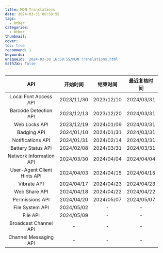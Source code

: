 ```yaml
---
title: MDN Translations
date: 2024-03-31 00:50:55
tags:
  - Other
categories:
  - Other
thumbnail:
cover:
toc: true
recommend: 1
keywords:
uniqueId: '2024-03-30 16:50:55/MDN Translations.html'
mathJax: false
---
```


|             API             |    开始时间    |    结束时间    |   最近复核时间   |
|:---------------------------:|:----------:|:----------:|:----------:|
|    Local Font Access API    | 2023/11/30 | 2023/12/10 | 2024/03/31 |
|    Barcode Detection API    | 2023/12/13 | 2023/12/20 | 2024/03/31 |
|        Web Locks API        | 2023/12/19 | 2024/01/09 | 2024/03/31 |
|         Badging API         | 2024/01/10 | 2024/01/31 | 2024/03/31 |
|      Notifications API      | 2024/01/31 | 2024/02/14 | 2024/03/31 |
|     Battery Status API      | 2024/02/08 | 2024/03/31 | 2024/03/31 |
|   Network Information API   | 2024/03/30 | 2024/04/04 | 2024/04/04 |
| User-Agent Client Hints API | 2024/04/03 | 2024/04/15 | 2024/04/15 |
|         Vibrate API         | 2024/04/17 | 2024/04/23 | 2024/04/23 |
|        Web Share API        | 2024/04/18 | 2024/04/22 | 2024/04/22 |
|       Permissions API       | 2024/04/20 | 2024/05/07 | 2024/05/07 |
|       File System API       | 2024/05/02 |     -      |     -      |
|          File API           | 2024/05/09 |     -      |     -      |
|    Broadcast Channel API    |     -      |     -      |     -      |
|    Channel Messaging API    |     -      |     -      |     -      |
